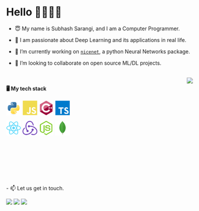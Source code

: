 # Hello 👋🏻👋🏻
- 😇 My name is Subhash Sarangi, and I am a Computer Programmer.
- 🤖 I am passionate about Deep Learning and its applications in real life.


- 🔭 I’m currently working on [`nicenet`](https://pypi.org/project/nicenet/), a python Neural Networks package.
- 👯 I’m looking to collaborate on open source ML/DL projects.

<br/>

<img align='right' src="https://github-readme-stats.vercel.app/api?username=Subhash3&show_icons=true&theme=highcontrast">

#### 🖥️ My tech stack


<span><img src="https://raw.githubusercontent.com/devicons/devicon/master/icons/python/python-original.svg" width=40 height=40 align="center"></span>
<span><img src="https://raw.githubusercontent.com/devicons/devicon/master/icons/javascript/javascript-plain.svg" width=40 height=40 align="center"></span>
<span><img src="https://raw.githubusercontent.com/devicons/devicon/master/icons/cplusplus/cplusplus-original.svg" width=40 height=40 align="center"></span>
<span><img src="https://raw.githubusercontent.com/devicons/devicon/master/icons/typescript/typescript-plain.svg" width=40 height=40 align="center"></span>

<span><img src="https://raw.githubusercontent.com/devicons/devicon/master/icons/react/react-original.svg" width=40 height=40 align="center"></span>
<span><img src="https://raw.githubusercontent.com/devicons/devicon/master/icons/redux/redux-original.svg" width=40 height=40 align="center"></span>
<span><img src="https://raw.githubusercontent.com/devicons/devicon/master/icons/nodejs/nodejs-original.svg" width=40 height=40 align="center"></span>
<span><img src="https://raw.githubusercontent.com/devicons/devicon/master/icons/mongodb/mongodb-original.svg" width=40 height=40 align="center"></span>

<br/>


<br/>
<br/>
<br/>
<br/>
<br/>
<br/>
- 📫 Let us get in touch.

<a href="https://subhash3.github.io"><img src="https://img.shields.io/badge/subhash3.github.io-Message%20Me-blue?color=15307B&style=for-the-badge"></a>
<a href="https://www.linkedin.com/in/subhash-sarangi/"><img src="https://img.shields.io/badge/linkedin-%230077B5.svg?&style=for-the-badge&logo=linkedin&logoColor=white"></a> 
<a href="mailto:subhashsarangi123@gmail.com"><img src="https://img.shields.io/badge/subhashsarangi123@gmail.com-c14438.svg?&style=for-the-badge&logo=linkedin&logoColor=white"></a> 